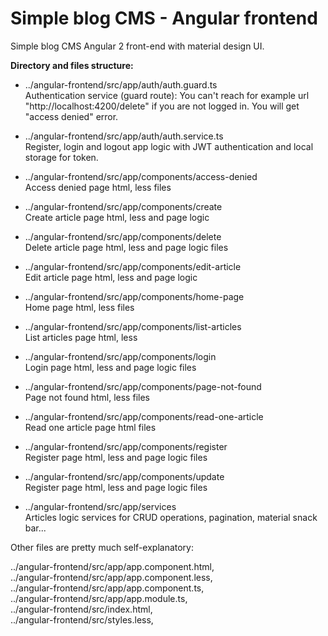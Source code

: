 # Simple blog CMS - Angular frontend

Simple blog CMS Angular 2 front-end with material design UI.

**Directory and files structure:**

- ../angular-frontend/src/app/auth/auth.guard.ts  
Authentication service (guard route): You can't reach for example url "http://localhost:4200/delete" if you are not logged in.
You will get "access denied" error.

- ../angular-frontend/src/app/auth/auth.service.ts  
Register, login and logout app logic with JWT authentication and local storage for token.

- ../angular-frontend/src/app/components/access-denied  
Access denied page html, less files

- ../angular-frontend/src/app/components/create  
Create article page html, less and page logic

- ../angular-frontend/src/app/components/delete  
Delete article page html, less and page logic files

- ../angular-frontend/src/app/components/edit-article  
Edit article page html, less and page logic

- ../angular-frontend/src/app/components/home-page  
Home page html, less files

- ../angular-frontend/src/app/components/list-articles  
List articles page html, less

- ../angular-frontend/src/app/components/login  
Login page html, less and page logic files

- ../angular-frontend/src/app/components/page-not-found  
Page not found html, less files

- ../angular-frontend/src/app/components/read-one-article  
Read one article page html files

- ../angular-frontend/src/app/components/register  
Register page html, less and page logic files

- ../angular-frontend/src/app/components/update  
Register page html, less and page logic files

- ../angular-frontend/src/app/services  
Articles logic services for CRUD operations, pagination, material snack bar...

Other files are pretty much self-explanatory:  

../angular-frontend/src/app/app.component.html,  
../angular-frontend/src/app/app.component.less,  
../angular-frontend/src/app/app.component.ts,  
../angular-frontend/src/app/app.module.ts,  
../angular-frontend/src/index.html,  
../angular-frontend/src/styles.less,  
